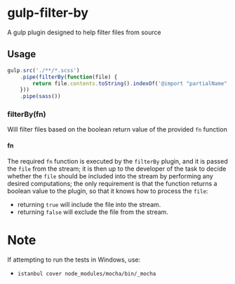 gulp-filter-by
==============

A gulp plugin designed to help filter files from source

## Usage

```js
gulp.src('./**/*.scss')
    .pipe(filterBy(function(file) {
        return file.contents.toString().indexOf('@import "partialName"') > -1;
    }))
    .pipe(sass())
```

### filterBy(fn)

Will filter files based on the boolean return value of the provided `fn` function

#### fn

The required `fn` function is executed by the `filterBy` plugin, and it is passed the `file` from the stream; 
it is then up to the developer of the task to decide whether the `file` should be included into the stream by 
performing any desired computations; the only requirement is that the function returns a boolean value to the 
plugin, so that it knows how to process the `file`:
 
- returning `true` will include the file into the stream.
- returning `false` will exclude the file from the stream.

# Note

If attempting to run the tests in Windows, use:
- `istanbul cover node_modules/mocha/bin/_mocha`